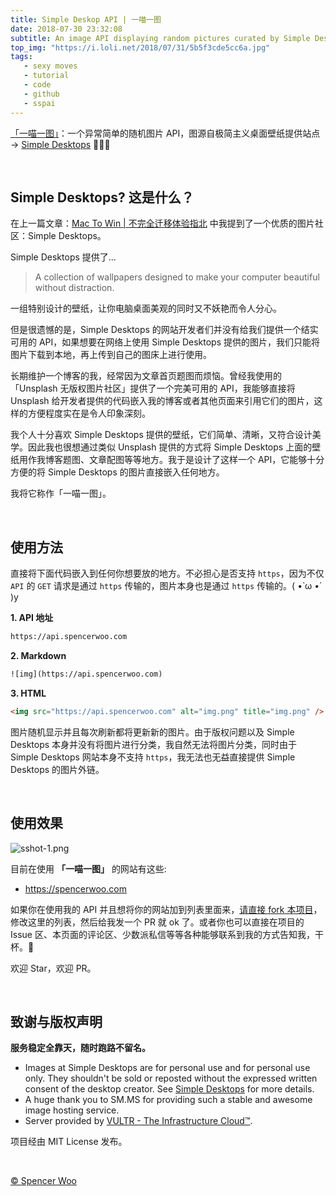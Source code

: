 ```yaml
---
title: Simple Deskop API | 一喵一图
date: 2018-07-30 23:32:08
subtitle: An image API displaying random pictures curated by Simple Desktops.
top_img: "https://i.loli.net/2018/07/31/5b5f3cde5cc6a.jpg"
tags:
   - sexy moves
   - tutorial
   - code
   - github
   - sspai
---
```


[「一喵一图」](https://github.com/spencerwoo98/spencer-simple-desktop-api)：一个异常简单的随机图片 API，图源自极简主义桌面壁纸提供站点 → [Simple Desktops](http://simpledesktops.com) 🎉🎉🎉

<br>

## Simple Desktops? 这是什么？

在上一篇文章：[Mac To Win | 不完全迁移体验指北](https://sspai.com/post/45742) 中我提到了一个优质的图片社区：Simple Desktops。

Simple Desktops 提供了...

> A collection of wallpapers designed to make your computer beautiful without distraction.

一组特别设计的壁纸，让你电脑桌面美观的同时又不妖艳而令人分心。

但是很遗憾的是，Simple Desktops 的网站开发者们并没有给我们提供一个结实可用的 API，如果想要在网络上使用 Simple Desktops 提供的图片，我们只能将图片下载到本地，再上传到自己的图床上进行使用。

长期维护一个博客的我，经常因为文章首页题图而烦恼。曾经我使用的「Unsplash 无版权图片社区」提供了一个完美可用的 API，我能够直接将 Unsplash 给开发者提供的代码嵌入我的博客或者其他页面来引用它们的图片，这样的方便程度实在是令人印象深刻。

我个人十分喜欢 Simple Desktops 提供的壁纸，它们简单、清晰，又符合设计美学。因此我也很想通过类似 Unsplash 提供的方式将 Simple Desktops 上面的壁纸用作我博客题图、文章配图等等地方。我于是设计了这样一个 API，它能够十分方便的将 Simple Desktops 的图片直接嵌入任何地方。

我将它称作「一喵一图」。

<br>

## 使用方法

直接将下面代码嵌入到任何你想要放的地方。不必担心是否支持 `https`，因为不仅 `API` 的 `GET` 请求是通过 `https` 传输的，图片本身也是通过 `https` 传输的。( •̀ ω •́ )y

**1. API 地址**

```html
https://api.spencerwoo.com
```

**2. Markdown**

```html
![img](https://api.spencerwoo.com)
```

**3. HTML**

```html
<img src="https://api.spencerwoo.com" alt="img.png" title="img.png" />
```

图片随机显示并且每次刷新都将更新新的图片。由于版权问题以及 Simple Desktops 本身并没有将图片进行分类，我自然无法将图片分类，同时由于 Simple Desktops 网站本身不支持 `https`，我无法也无益直接提供 Simple Desktops 的图片外链。

<br>

## 使用效果

![sshot-1.png](https://i.loli.net/2018/07/30/5b5ecdb7b783a.png)

目前在使用 **「一喵一图」** 的网站有这些:

- https://spencerwoo.com

如果你在使用我的 API 并且想将你的网站加到列表里面来，[请直接 fork 本项目](https://github.com/spencerwoo98/spencer-simple-desktop-api)，修改这里的列表，然后给我发一个 PR 就 ok 了。或者你也可以直接在项目的 Issue 区、本页面的评论区、少数派私信等等各种能够联系到我的方式告知我，干杯。🎉

欢迎 Star，欢迎 PR。

<br>

## 致谢与版权声明

**服务稳定全靠天，随时跑路不留名。**

- Images at Simple Desktops are for personal use and for personal use only. They shouldn't be sold or reposted without the expressed written consent of the desktop creator. See [Simple Desktops](http://simpledesktops.com/about/) for more details.
- A huge thank you to SM.MS for providing such a stable and awesome image hosting service. 
- Server provided by [VULTR - The Infrastructure Cloud™](https://www.vultr.com/).

项目经由 MIT License 发布。

<br>

[© Spencer Woo](https://spencerwoo.com)